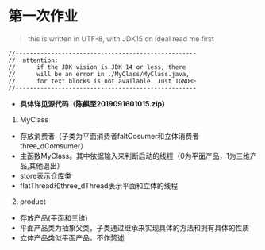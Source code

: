 # 第一次作业

> this  is written in UTF-8, with JDK15 on ideal
> read me first

```
//---------------------------------------------------
//  attention: 
//      if the JDK vision is JDK 14 or less, there
//      will be an error in ./MyClass/MyClass.java,
//      for text blocks is not available. Just IGNORE
//---------------------------------------------------
```
- **具体详见源代码（陈麒至2019091601015.zip）**
1. MyClass
- 存放消费者（子类为平面消费者faltCosumer和立体消费者three_dComsumer）
- 主函数MyClass。其中依据输入来判断启动的线程（0为平面产品，1为三维产品,其他退出）
- store表示仓库类
- flatThread和three_dThread表示平面和立体的线程

2. product
- 存放产品(平面和三维)
- 平面产品类为抽象父类，子类通过继承来实现具体的方法和拥有具体的性质
- 立体产品类似平面产品，不作赘述